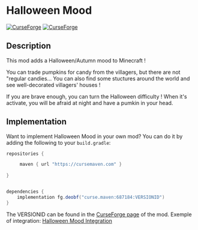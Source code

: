 # Halloween Mood

[![CurseForge](http://cf.way2muchnoise.eu/full_687184_downloads.svg)](https://www.curseforge.com/minecraft/mc-mods/halloween-mood) [![CurseForge](http://cf.way2muchnoise.eu/versions/687184.svg)](https://www.curseforge.com/minecraft/mc-mods/halloween-mood/files/all?filter-status=1&filter-game-version=2020709689%3A9366)


## Description
This mod adds a Halloween/Autumn mood to Minecraft !

You can trade pumpkins for candy from the villagers, but there are not "regular candies...
You can also find some stuctures around the world and see well-decorated villagers' houses !

If you are brave enough, you can turn the Halloween difficulty !
When it's activate, you will be afraid at night and have a pumkin in your head.


## Implementation
Want to implement Halloween Mood in your own mod? You can do it by adding the following to your `build.gradle`:

```gradle
repositories {

     maven { url "https://cursemaven.com" }
     
}


dependencies {
    implementation fg.deobf("curse.maven:687184:VERSIONID") 
}
```
The VERSIONID can be found in the [CurseForge page](https://www.curseforge.com/minecraft/mc-mods/halloween-mood/files) of the mod.
Exemple of integration: [Halloween Mood Integration](https://github.com/TathanDev/HalloweenMood/wiki)